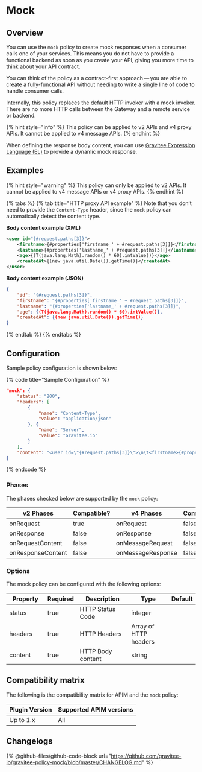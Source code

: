 # Mock

## Overview

You can use the `mock` policy to create mock responses when a consumer calls one of your services. This means you do not have to provide a functional backend as soon as you create your API, giving you more time to think about your API contract.

You can think of the policy as a contract-first approach — you are able to create a fully-functional API without needing to write a single line of code to handle consumer calls.

Internally, this policy replaces the default HTTP invoker with a mock invoker. There are no more HTTP calls between the Gateway and a remote service or backend.

{% hint style="info" %}
This policy can be applied to v2 APIs and v4 proxy APIs. It cannot be applied to v4 message APIs.
{% endhint %}

When defining the response body content, you can use [Gravitee Expression Language (EL)](../../../../4.6/guides/gravitee-expression-language.md) to provide a dynamic mock response.

## Examples

{% hint style="warning" %}
This policy can only be applied to v2 APIs. It cannot be applied to v4 message APIs or v4 proxy APIs.
{% endhint %}

{% tabs %}
{% tab title="HTTP proxy API example" %}
Note that you don’t need to provide the `Content-Type` header, since the `mock` policy can automatically detect the content type.

**Body content example (XML)**

```xml
<user id="{#request.paths[3]}">
    <firstname>{#properties['firstname_' + #request.paths[3]]}</firstname>
	<lastname>{#properties['lastname_' + #request.paths[3]]}</lastname>
	<age>{(T(java.lang.Math).random() * 60).intValue()}</age>
	<createdAt>{(new java.util.Date()).getTime()}</createdAt>
</user>
```

**Body content example (JSON)**

```json
{
    "id": "{#request.paths[3]}",
    "firstname": "{#properties['firstname_' + #request.paths[3]]}",
    "lastname": "{#properties['lastname_' + #request.paths[3]]}",
    "age": {(T(java.lang.Math).random() * 60).intValue()},
    "createdAt": {(new java.util.Date()).getTime()}
}
```
{% endtab %}
{% endtabs %}

## Configuration

Sample policy configuration is shown below:

{% code title="Sample Configuration" %}
```json
"mock": {
    "status": "200",
    "headers": [
        {
            "name": "Content-Type",
            "value": "application/json"
        }, {
            "name": "Server",
            "value": "Gravitee.io"
        }
    ],
    "content": "<user id=\"{#request.paths[3]}\">\n\t<firstname>{#properties['firstname_' + #request.paths[3]]}</firstname>\n\t<lastname>{#properties['lastname_' + #request.paths[3]]}</lastname>\n\t<age>{(T(java.lang.Math).random() * 60).intValue()}</age>\n\t<createdAt>{(new java.util.Date()).getTime()}</createdAt>\n</user>"
}
```
{% endcode %}

### Phases

The phases checked below are supported by the `mock` policy:

<table data-full-width="false"><thead><tr><th width="209">v2 Phases</th><th width="139" data-type="checkbox">Compatible?</th><th width="204.41136671177264">v4 Phases</th><th data-type="checkbox">Compatible?</th></tr></thead><tbody><tr><td>onRequest</td><td>true</td><td>onRequest</td><td>false</td></tr><tr><td>onResponse</td><td>false</td><td>onResponse</td><td>false</td></tr><tr><td>onRequestContent</td><td>false</td><td>onMessageRequest</td><td>false</td></tr><tr><td>onResponseContent</td><td>false</td><td>onMessageResponse</td><td>false</td></tr></tbody></table>

### Options

The mock policy can be configured with the following options:

<table><thead><tr><th width="120">Property</th><th data-type="checkbox">Required</th><th width="183">Description</th><th width="149">Type</th><th>Default</th></tr></thead><tbody><tr><td>status</td><td>true</td><td>HTTP Status Code</td><td>integer</td><td></td></tr><tr><td>headers</td><td>true</td><td>HTTP Headers</td><td>Array of HTTP headers</td><td></td></tr><tr><td>content</td><td>true</td><td>HTTP Body content</td><td>string</td><td></td></tr></tbody></table>

## Compatibility matrix

The following is the compatibility matrix for APIM and the `mock` policy:

<table data-full-width="false"><thead><tr><th>Plugin Version</th><th>Supported APIM versions</th></tr></thead><tbody><tr><td>Up to 1.x</td><td>All</td></tr></tbody></table>

## Changelogs

{% @github-files/github-code-block url="https://github.com/gravitee-io/gravitee-policy-mock/blob/master/CHANGELOG.md" %}
